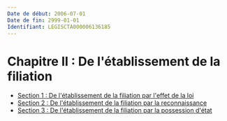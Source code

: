 ```yaml
---
Date de début: 2006-07-01
Date de fin: 2999-01-01
Identifiant: LEGISCTA000006136185
---
```


<h1>Chapitre II : De l'établissement de la filiation</h1>

- [Section 1 : De l'établissement de la filiation par l'effet de la loi](section_1/README.md)
- [Section 2 : De l'établissement de la filiation par la reconnaissance](section_2/README.md)
- [Section 3 : De l'établissement de la filiation par la possession d'état](section_3/README.md)
